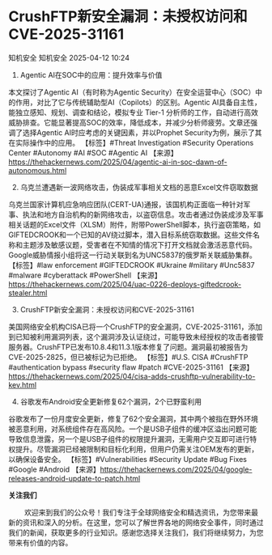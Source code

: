 #  CrushFTP新安全漏洞：未授权访问和CVE-2025-31161   
知机安全  知机安全   2025-04-12 10:24  
  




1. Agentic AI在SOC中的应用：提升效率与价值




本文探讨了Agentic AI（有时称为Agentic Security）在安全运营中心（SOC）中的作用，对比了它与传统辅助型AI（Copilots）的区别。Agentic AI具备自主性，能独立感知、规划、调查和结论，模拟专业 Tier-1 分析师的工作，自动进行高效威胁排查。它能显著提高SOC的效率，降低成本，并减少分析师疲劳。文章还强调了选择Agentic AI时应考虑的关键因素，并以Prophet Security为例，展示了其在实际操作中的应用。
【标签】#Threat Investigation #Security Operations Center #Autonomy #AI #SOC #Agentic AI
【来源】https://thehackernews.com/2025/04/agentic-ai-in-soc-dawn-of-autonomous.html




2. 乌克兰遭遇新一波网络攻击，伪装成军事相关文档的恶意Excel文件窃取数据




乌克兰国家计算机应急响应团队(CERT-UA)通报，该国机构正面临一种针对军事、执法和地方自治机构的新网络攻击，以盗窃信息。攻击者通过伪装成涉及军事相关话题的Excel文件（XLSM）附件，附带PowerShell脚本，执行盗窃策略，如GIFTEDCROOK和一个已知的AV绕过脚本，潜入目标系统窃取数据。这些文件名称和主题涉及敏感议题，受害者在不知情的情况下打开文档就会激活恶意代码。Google威胁情报小组将这一行动关联到名为UNC5837的俄罗斯关联威胁集群。
【标签】#law enforcement #GIFTEDCROOK #Ukraine #military #Unc5837 #malware #cyberattack #PowerShell
【来源】https://thehackernews.com/2025/04/uac-0226-deploys-giftedcrook-stealer.html




3. CrushFTP新安全漏洞：未授权访问和CVE-2025-31161




美国网络安全机构CISA已将一个CrushFTP的安全漏洞，CVE-2025-31161，添加到已知被利用漏洞列表，这个漏洞涉及认证绕过，可能导致未经授权的攻击者接管服务器。CrushFTP已发布10.8.4和11.3.1版本修复了问题。漏洞最初被报告为CVE-2025-2825，但已被标记为已拒绝。
【标签】#U.S. CISA #CrushFTP #authentication bypass #security flaw #patch #CVE-2025-31161
【来源】https://thehackernews.com/2025/04/cisa-adds-crushftp-vulnerability-to-kev.html




4. 谷歌发布Android安全更新修复62个漏洞，2个已野蛮利用




谷歌发布了一份月度安全更新，修复了62个安全漏洞，其中两个被指在野外环境被恶意利用，对系统组件存在高风险。一个是USB子组件的缓冲区溢出问题可能导致信息泄露，另一个是USB子组件的权限提升漏洞，无需用户交互即可进行特权提升。尽管漏洞已经被限制和目标化利用，但用户仍需关注OEM发布的更新，以确保设备安全。
【标签】#Vulnerabilities #Security Update #Bug Fixes #Google #Android
【来源】https://thehackernews.com/2025/04/google-releases-android-update-to-patch.html
  
**关注我们**  
  
        欢迎来到我们的公众号！我们专注于全球网络安全和精选资讯，为您带来最新的资讯和深入的分析。在这里，您可以了解世界各地的网络安全事件，同时通过我们的新闻，获取更多的行业知识。感谢您选择关注我们，我们将继续努力，为您带来有价值的内容。  
  
  
